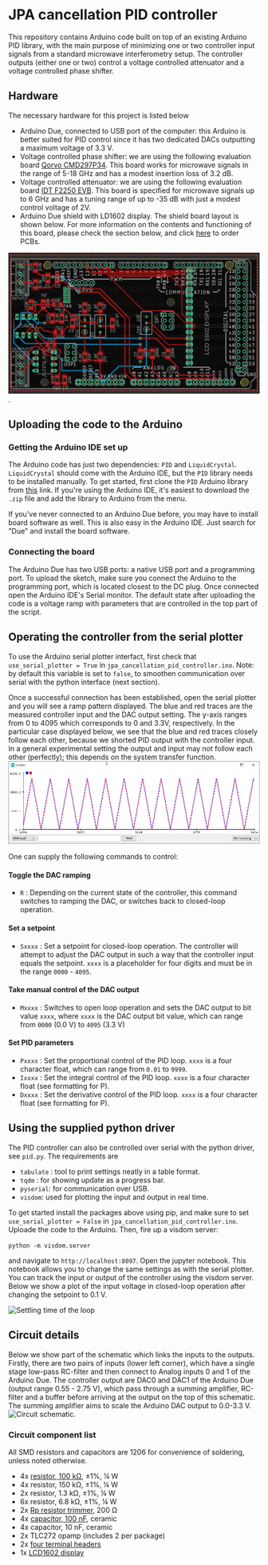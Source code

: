 # JPA cancellation PID controller

This repository contains Arduino code built on top of an existing Arduino PID library, with the main 
purpose of minimizing one or two controller input signals from a standard microwave interferometry setup. 
The controller outputs (either one or two) control a voltage controlled attenuator and a voltage controlled phase shifter. 

## Hardware
The necessary hardware for this project is listed below
- Arduino Due, connected to USB port of the computer: this Arduino is better suited for PID control since it has two dedicated DACs outputting a maximum voltage of 3.3 V.
- Voltage controlled phase shifter: we are using the following evaluation board [Qorvo CMD297P34](https://www.custommmic.com/cmd297p34-phase-shifter/).
    This board works for microwave signals in the range of 5-18 GHz and has a modest insertion loss of 3.2 dB. 
- Voltage controlled attenuator: we are using the following evaluation board [IDT F2250 EVB](https://www.mouser.com/datasheet/2/698/IDT_F2250_DST_20170130-1712745.pdf). 
    This board is specified for microwave signals up to 6 GHz and has a tuning range of up to -35 dB with just a modest control voltage of 2V.
- Arduino Due shield with LD1602 display. The shield board layout is shown below. For more information on the contents and functioning of this board, 
please check the section below, and click [here](https://oshpark.com/shared_projects/RkL3pm7k) to order PCBs.

![PCB layout](board_layout.png). 

## Uploading the code to the Arduino
### Getting the Arduino IDE set up
The Arduino code has just two dependencies: `PID` and `LiquidCrystal`. `LiquidCrystal` should come with the Arduino IDE, but the `PID` library needs to be installed manually. 
To get started, first clone the `PID` Arduino library from [this](https://github.com/br3ttb/Arduino-PID-Library) link. If you're using the 
Arduino IDE, it's easiest to download the `.zip` file and add the library to Arduino from the menu. 

If you've never connected to an Arduino Due before, you may have to install board software as well. This is also easy in the 
Arduino IDE. Just search for "Due" and install the board software.

### Connecting the board
The Arduino Due has two USB ports: a native USB port and a programming port. To upload the sketch, make sure you connect the
Arduino to the programming port, which is located closest to the DC plug. Once connected open the Arduino IDE's Serial monitor. 
The default state after uploading the code is a voltage ramp with parameters that are controlled in the top part of the script.

## Operating the controller from the serial plotter
To use the Arduino serial plotter interfact, first check that  `use_serial_plotter = True` in `jpa_cancellation_pid_controller.ino`.
Note: by default this variable is set to `false`, to smoothen communication over serial with the python interface (next section).

Once a successful connection has been established, open the serial plotter and you will see a ramp pattern displayed. 
The blue and red traces are the measured controller input and the DAC output setting. The y-axis ranges from 0 to 4095 which corresponds to 0 and 3.3V, respectively. 
In the particular case displayed below, we see that the blue and red traces closely follow each other, because we shorted PID output with the 
controller input. In a general experimental setting the output and input may not follow each other (perfectly); this depends on the system transfer function.
![Ramp Operation on the Serial Monitor](serial_monitor_ramp.png)

One can supply the following commands to control: 
#### Toggle the DAC ramping
- `R` : Depending on the current state of the controller, this command switches to ramping the DAC, or switches back to closed-loop operation.
#### Set a setpoint
- `Sxxxx` : Set a setpoint for closed-loop operation. The controller will attempt to adjust the DAC output in such a way that the controller input equals the setpoint. `xxxx` is a placeholder for four digits and must be in the range `0000` - `4095`.
#### Take manual control of the DAC output
- `Mxxxx` : Switches to open loop operation and sets the DAC output to bit value `xxxx`, where `xxxx` is the DAC output bit value, which can range from `0000` (0.0 V) to `4095` (3.3 V)

#### Set PID parameters
- `Pxxxx` : Set the proportional control of the PID loop. `xxxx` is a four character float, which can range from `0.01` to `9999`. 
- `Ixxxx` : Set the integral control of the PID loop. `xxxx` is a four character float (see formatting for P).
- `Dxxxx` : Set the derivative control of the PID loop. `xxxx` is a four character float (see formatting for P).

## Using the supplied python driver
The PID controller can also be controlled over serial with the python driver, see `pid.py`. The requirements are 
- `tabulate` : tool to print settings neatly in a table format.
- `tqdm` : for showing update as a progress bar.
- `pyserial`: for communication over USB.
- `visdom`: used for plotting the input and output in real time.

To get started install the packages above using pip, and make sure to set `use_serial_plotter = False` in `jpa_cancellation_pid_controller.ino`. 
Uploade the code to the Arduino. Then, fire up a visdom server:

   ```python -m visdom.server ```

and navigate to `http://localhost:8097`. Open the jupyter notebook. This notebook allows you to change the same settings 
as with the serial plotter. You can track the input or output of the controller using the visdom server. Below we show a plot
of the input voltage in closed-loop operation after changing the setpoint to 0.1 V. 

![Settling time of the loop](settling_time.png)

## Circuit details
Below we show part of the schematic which links the inputs to the outputs. Firstly, there are two pairs of inputs (lower left corner), 
which have a single stage low-pass RC-filter and then connect to Analog inputs 0 and 1 of the Arduino Due. The controller
output are DAC0 and DAC1 of the Arduino Due (output range 0.55 - 2.75 V), which pass through a summing amplifier, RC-filter and a buffer before arriving at the 
output on the top of this schematic. The summing amplifier aims to scale the Arduino DAC output to 0.0-3.3 V. 
![Circuit schematic](circuit_schematic.png).

### Circuit component list
All SMD resistors and capacitors are 1206 for convenience of soldering, unless noted otherwise.
- 4x [resistor, 100 kΩ](https://www.digikey.com/product-detail/en/yageo/RC1206FR-07100KL/311-100KFRCT-ND/731439), ±1%, ¼ W
- 4x resistor, 150 kΩ, ±1%, ¼ W
- 2x resistor, 1.3 kΩ, ±1%, ¼ W
- 6x resistor, 6.8 kΩ, ±1%, ¼ W
- 2x [Rp resistor trimmer](https://www.digikey.com/product-detail/en/bourns-inc/3296W-1-201LF/3296W-201LF-ND/1088049), 200 Ω
- 4x [capacitor, 100 nF](https://www.digikey.com/product-detail/en/kemet/C1206C104M5RACTU/399-1248-1-ND/411523), ceramic
- 4x capacitor, 10 nF, ceramic
- 2x TLC272 opamp (includes 2 per package)
- 2x [four terminal headers](https://www.digikey.com/products/en/connectors-interconnects/terminal-blocks-wire-to-board/371?k=&pkeyword=&sv=0&pv89=11374&sf=0&FV=-5%7C21372%2C-8%7C371&quantity=&ColumnSort=0&page=1&pageSize=25)
- 1x [LCD1602 display](https://www.digikey.com/product-detail/en/lumex-opto-components-inc/LCM-S01602DTR-M/67-1781-ND/469805)


